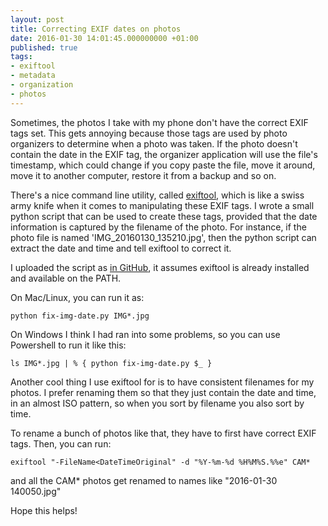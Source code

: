 ```yaml
---
layout: post
title: Correcting EXIF dates on photos
date: 2016-01-30 14:01:45.000000000 +01:00
published: true
tags:
- exiftool
- metadata
- organization
- photos
---
```


Sometimes, the photos I take with my phone don't have the correct EXIF tags set. This gets annoying because those tags are used by photo organizers to determine when a photo was taken. If the photo doesn't contain the date in the EXIF tag, the organizer application will use the file's timestamp, which could change if you copy paste the file, move it around, move it to another computer, restore it from a backup and so on.<!--more-->

There's a nice command line utility, called <a href="http://www.sno.phy.queensu.ca/~phil/exiftool/" target="_blank">exiftool</a>, which is like a swiss army knife when it comes to manipulating these EXIF tags. I wrote a small python script that can be used to create these tags, provided that the date information is captured by the filename of the photo. For instance, if the photo file is named 'IMG_20160130_135210.jpg', then the python script can extract the date and time and tell exiftool to correct it.

I uploaded the script as <a href="https://github.com/ngeor/kamino/blob/trunk/dotfiles/bin/fix-img-date.py" target="_blank">in GitHub</a>, it assumes exiftool is already installed and available on the PATH.

On Mac/Linux, you can run it as:

```
python fix-img-date.py IMG*.jpg
```

On Windows I think I had ran into some problems, so you can use Powershell to run it like this:

```
ls IMG*.jpg | % { python fix-img-date.py $_ }
```

Another cool thing I use exiftool for is to have consistent filenames for my photos. I prefer renaming them so that they just contain the date and time, in an almost ISO pattern, so when you sort by filename you also sort by time.

To rename a bunch of photos like that, they have to first have correct EXIF tags. Then, you can run:

```
exiftool "-FileName<DateTimeOriginal" -d "%Y-%m-%d %H%M%S.%%e" CAM*
```

and all the CAM* photos get renamed to names like "2016-01-30 140050.jpg"

Hope this helps!
